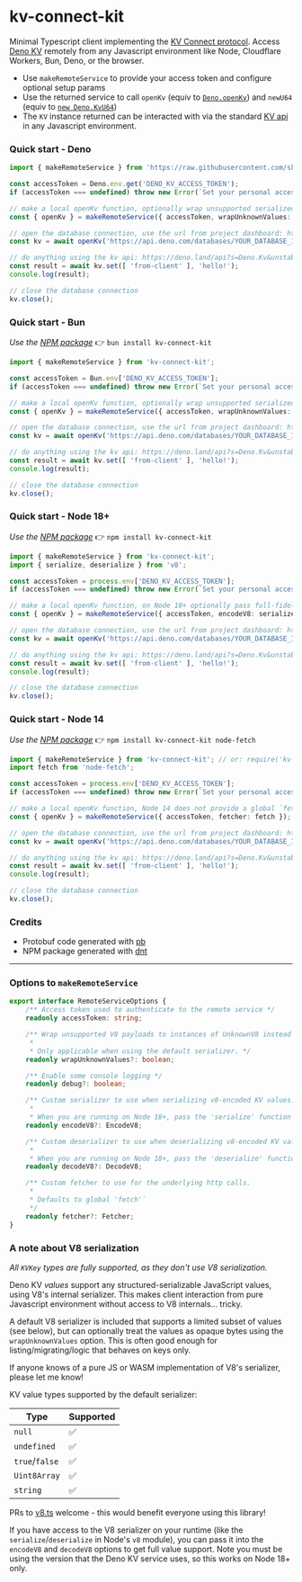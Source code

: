 # kv-connect-kit

Minimal Typescript client implementing the [KV Connect protocol](https://github.com/denoland/deno/tree/main/ext/kv#kv-connect). Access [Deno KV](https://deno.com/kv) remotely from any Javascript environment like Node, Cloudflare Workers, Bun, Deno, or the browser. 

- Use `makeRemoteService` to provide your access token and configure optional setup params
- Use the returned service to call `openKv` (equiv to [`Deno.openKv`](https://deno.land/api?s=Deno.openKv&unstable)) and `newU64` (equiv to [`new Deno.KvU64`](https://deno.land/api?s=Deno.KvU64&unstable))
- The `KV` instance returned can be interacted with via the standard [KV api](https://deno.land/api?s=Deno.Kv&unstable) in any Javascript environment.

### Quick start - Deno

```ts
import { makeRemoteService } from 'https://raw.githubusercontent.com/skymethod/kv-connect-kit/103c961cf9163ad4eeccc99d83dd765cfbc2ac4d/client.ts';

const accessToken = Deno.env.get('DENO_KV_ACCESS_TOKEN');
if (accessToken === undefined) throw new Error(`Set your personal access token: https://dash.deno.com/account#access-tokens`);

// make a local openKv function, optionally wrap unsupported serialized byte values as UnknownV8
const { openKv } = makeRemoteService({ accessToken, wrapUnknownValues: true });

// open the database connection, use the url from project dashboard: https://dash.deno.com/projects/YOUR_PROJECT/kv
const kv = await openKv('https://api.deno.com/databases/YOUR_DATABASE_ID/connect');

// do anything using the kv api: https://deno.land/api?s=Deno.Kv&unstable
const result = await kv.set([ 'from-client' ], 'hello!');
console.log(result);

// close the database connection
kv.close();
```

### Quick start - Bun
_Use the [NPM package](https://www.npmjs.com/package/kv-connect-kit)_ 👉 `bun install kv-connect-kit`
```ts
import { makeRemoteService } from 'kv-connect-kit';

const accessToken = Bun.env['DENO_KV_ACCESS_TOKEN'];
if (accessToken === undefined) throw new Error(`Set your personal access token: https://dash.deno.com/account#access-tokens`);

// make a local openKv function, optionally wrap unsupported serialized byte values as UnknownV8
const { openKv } = makeRemoteService({ accessToken, wrapUnknownValues: true });

// open the database connection, use the url from project dashboard: https://dash.deno.com/projects/YOUR_PROJECT/kv
const kv = await openKv('https://api.deno.com/databases/YOUR_DATABASE_ID/connect');

// do anything using the kv api: https://deno.land/api?s=Deno.Kv&unstable
const result = await kv.set([ 'from-client' ], 'hello!');
console.log(result);

// close the database connection
kv.close();
```

### Quick start - Node 18+
_Use the [NPM package](https://www.npmjs.com/package/kv-connect-kit)_ 👉 `npm install kv-connect-kit`
```ts
import { makeRemoteService } from 'kv-connect-kit';
import { serialize, deserialize } from 'v8';

const accessToken = process.env['DENO_KV_ACCESS_TOKEN'];
if (accessToken === undefined) throw new Error(`Set your personal access token: https://dash.deno.com/account#access-tokens`);

// make a local openKv function, on Node 18+ optionally pass full-fidelity V8 serializers to support all KV values
const { openKv } = makeRemoteService({ accessToken, encodeV8: serialize, decodeV8: deserialize });

// open the database connection, use the url from project dashboard: https://dash.deno.com/projects/YOUR_PROJECT/kv
const kv = await openKv('https://api.deno.com/databases/YOUR_DATABASE_ID/connect');

// do anything using the kv api: https://deno.land/api?s=Deno.Kv&unstable
const result = await kv.set([ 'from-client' ], 'hello!');
console.log(result);

// close the database connection
kv.close();
```


### Quick start - Node 14
_Use the [NPM package](https://www.npmjs.com/package/kv-connect-kit)_ 👉 `npm install kv-connect-kit node-fetch`
```ts
import { makeRemoteService } from 'kv-connect-kit'; // or: require('kv-connect-kit')
import fetch from 'node-fetch';

const accessToken = process.env['DENO_KV_ACCESS_TOKEN'];
if (accessToken === undefined) throw new Error(`Set your personal access token: https://dash.deno.com/account#access-tokens`);

// make a local openKv function, Node 14 does not provide a global `fetch` function, so pass a custom implementation like node-fetch
const { openKv } = makeRemoteService({ accessToken, fetcher: fetch });

// open the database connection, use the url from project dashboard: https://dash.deno.com/projects/YOUR_PROJECT/kv
const kv = await openKv('https://api.deno.com/databases/YOUR_DATABASE_ID/connect');

// do anything using the kv api: https://deno.land/api?s=Deno.Kv&unstable
const result = await kv.set([ 'from-client' ], 'hello!');
console.log(result);

// close the database connection
kv.close();
```

### Credits

- Protobuf code generated with [pb](https://deno.land/x/pbkit/cli/pb/README.md)
- NPM package generated with [dnt](https://github.com/denoland/dnt)


---


### Options to `makeRemoteService`

```ts
export interface RemoteServiceOptions {
    /** Access token used to authenticate to the remote service */
    readonly accessToken: string;

    /** Wrap unsupported V8 payloads to instances of UnknownV8 instead of failing.
     * 
     * Only applicable when using the default serializer. */
    readonly wrapUnknownValues?: boolean;

    /** Enable some console logging */
    readonly debug?: boolean;

    /** Custom serializer to use when serializing v8-encoded KV values.
     * 
     * When you are running on Node 18+, pass the 'serialize' function in Node's 'v8' module. */
    readonly encodeV8?: EncodeV8;

    /** Custom deserializer to use when deserializing v8-encoded KV values.
     * 
     * When you are running on Node 18+, pass the 'deserialize' function in Node's 'v8' module. */
    readonly decodeV8?: DecodeV8;

    /** Custom fetcher to use for the underlying http calls.
     * 
     * Defaults to global 'fetch'`
     */
    readonly fetcher?: Fetcher;
}
```

### A note about V8 serialization

_All `KVKey` types are fully supported, as they don't use V8 serialization._

Deno KV _values_ support any structured-serializable JavaScript values, using V8's internal serializer.  This makes client interaction from pure Javascript environment without access to V8 internals... tricky. 

A default V8 serializer is included that supports a limited subset of values (see below), but can optionally treat the values as opaque bytes using the `wrapUnknownValues` option.  This is often good enough for listing/migrating/logic that behaves on keys only.

If anyone knows of a pure JS or WASM implementation of V8's serializer, please let me know!

KV value types supported by the default serializer:

| Type      | Supported |
| ----------- | ----------- |
| `null`      | ✅       |
| `undefined`   | ✅        |
| `true`/`false`   | ✅        |
| `Uint8Array`   | ✅        |
| `string`   | ✅        |

PRs to [v8.ts](https://github.com/skymethod/kv-connect-kit/blob/master/v8.ts) welcome - this would benefit everyone using this library!

If you have access to the V8 serializer on your runtime (like the `serialize`/`deserialize` in Node's `v8` module), you can pass it into the `encodeV8` and `decodeV8` options to get full value support.  Note you must be using the version that the Deno KV service uses, so this works on Node 18+ only.
